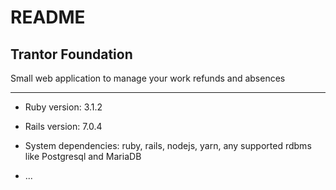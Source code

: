 # README

## Trantor Foundation

Small web application to manage your work refunds and absences

---

- Ruby version: 3.1.2
- Rails version: 7.0.4
- System dependencies: ruby, rails, nodejs, yarn, any supported rdbms like Postgresql and MariaDB

- ...
